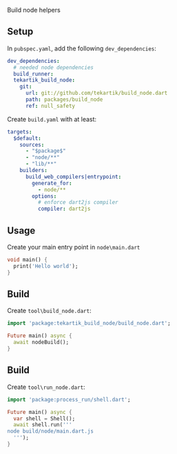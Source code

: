 Build node helpers

## Setup

In `pubspec.yaml`, add the following `dev_dependencies`:

```yaml
dev_dependencies:
  # needed node dependencies
  build_runner:
  tekartik_build_node:
    git:
      url: git://github.com/tekartik/build_node.dart
      path: packages/build_node
      ref: null_safety
```

Create `build.yaml` with at least:

```yaml
targets:
  $default:
    sources:
      - "$package$"
      - "node/**"
      - "lib/**"
    builders:
      build_web_compilers|entrypoint:
        generate_for:
          - node/**
        options:
          # enforce dart2js compiler
          compiler: dart2js
```

## Usage

Create your main entry point in `node\main.dart`

```dart
void main() {
  print('Hello world');
}
```

## Build

Create `tool\build_node.dart`:

```dart
import 'package:tekartik_build_node/build_node.dart';

Future main() async {
  await nodeBuild();
}
```

## Build

Create `tool\run_node.dart`:

```dart
import 'package:process_run/shell.dart';

Future main() async {
  var shell = Shell();
  await shell.run('''
node build/node/main.dart.js
  ''');
}
```

